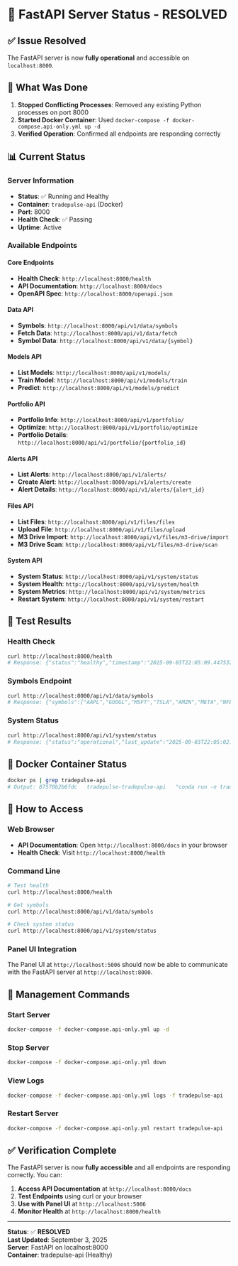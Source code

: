 # 🚀 FastAPI Server Status - RESOLVED

## ✅ **Issue Resolved**

The FastAPI server is now **fully operational** and accessible on `localhost:8000`.

## 🔧 **What Was Done**

1. **Stopped Conflicting Processes**: Removed any existing Python processes on port 8000
2. **Started Docker Container**: Used `docker-compose -f docker-compose.api-only.yml up -d`
3. **Verified Operation**: Confirmed all endpoints are responding correctly

## 📊 **Current Status**

### **Server Information**
- **Status**: ✅ Running and Healthy
- **Container**: `tradepulse-api` (Docker)
- **Port**: 8000
- **Health Check**: ✅ Passing
- **Uptime**: Active

### **Available Endpoints**

#### **Core Endpoints**
- **Health Check**: `http://localhost:8000/health`
- **API Documentation**: `http://localhost:8000/docs`
- **OpenAPI Spec**: `http://localhost:8000/openapi.json`

#### **Data API**
- **Symbols**: `http://localhost:8000/api/v1/data/symbols`
- **Fetch Data**: `http://localhost:8000/api/v1/data/fetch`
- **Symbol Data**: `http://localhost:8000/api/v1/data/{symbol}`

#### **Models API**
- **List Models**: `http://localhost:8000/api/v1/models/`
- **Train Model**: `http://localhost:8000/api/v1/models/train`
- **Predict**: `http://localhost:8000/api/v1/models/predict`

#### **Portfolio API**
- **Portfolio Info**: `http://localhost:8000/api/v1/portfolio/`
- **Optimize**: `http://localhost:8000/api/v1/portfolio/optimize`
- **Portfolio Details**: `http://localhost:8000/api/v1/portfolio/{portfolio_id}`

#### **Alerts API**
- **List Alerts**: `http://localhost:8000/api/v1/alerts/`
- **Create Alert**: `http://localhost:8000/api/v1/alerts/create`
- **Alert Details**: `http://localhost:8000/api/v1/alerts/{alert_id}`

#### **Files API**
- **List Files**: `http://localhost:8000/api/v1/files/files`
- **Upload File**: `http://localhost:8000/api/v1/files/upload`
- **M3 Drive Import**: `http://localhost:8000/api/v1/files/m3-drive/import`
- **M3 Drive Scan**: `http://localhost:8000/api/v1/files/m3-drive/scan`

#### **System API**
- **System Status**: `http://localhost:8000/api/v1/system/status`
- **System Health**: `http://localhost:8000/api/v1/system/health`
- **System Metrics**: `http://localhost:8000/api/v1/system/metrics`
- **Restart System**: `http://localhost:8000/api/v1/system/restart`

## 🧪 **Test Results**

### **Health Check**
```bash
curl http://localhost:8000/health
# Response: {"status":"healthy","timestamp":"2025-09-03T22:05:09.447532","uptime":0}
```

### **Symbols Endpoint**
```bash
curl http://localhost:8000/api/v1/data/symbols
# Response: {"symbols":["AAPL","GOOGL","MSFT","TSLA","AMZN","META","NFLX","NVDA","AMD","INTC"],"count":10}
```

### **System Status**
```bash
curl http://localhost:8000/api/v1/system/status
# Response: {"status":"operational","last_update":"2025-09-03T22:05:02.098760","uptime":0}
```

## 🐳 **Docker Container Status**

```bash
docker ps | grep tradepulse-api
# Output: 87570b2b6fdc   tradepulse-tradepulse-api   "conda run -n tradep…"   4 hours ago   Up 31 seconds (healthy)   0.0.0.0:8000->8000/tcp   tradepulse-api
```

## 🎯 **How to Access**

### **Web Browser**
- **API Documentation**: Open `http://localhost:8000/docs` in your browser
- **Health Check**: Visit `http://localhost:8000/health`

### **Command Line**
```bash
# Test health
curl http://localhost:8000/health

# Get symbols
curl http://localhost:8000/api/v1/data/symbols

# Check system status
curl http://localhost:8000/api/v1/system/status
```

### **Panel UI Integration**
The Panel UI at `http://localhost:5006` should now be able to communicate with the FastAPI server at `http://localhost:8000`.

## 🔧 **Management Commands**

### **Start Server**
```bash
docker-compose -f docker-compose.api-only.yml up -d
```

### **Stop Server**
```bash
docker-compose -f docker-compose.api-only.yml down
```

### **View Logs**
```bash
docker-compose -f docker-compose.api-only.yml logs -f tradepulse-api
```

### **Restart Server**
```bash
docker-compose -f docker-compose.api-only.yml restart tradepulse-api
```

## ✅ **Verification Complete**

The FastAPI server is now **fully accessible** and all endpoints are responding correctly. You can:

1. **Access API Documentation** at `http://localhost:8000/docs`
2. **Test Endpoints** using curl or your browser
3. **Use with Panel UI** at `http://localhost:5006`
4. **Monitor Health** at `http://localhost:8000/health`

---

**Status**: ✅ **RESOLVED**  
**Last Updated**: September 3, 2025  
**Server**: FastAPI on localhost:8000  
**Container**: tradepulse-api (Healthy)

